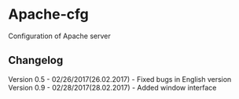 # Apache-cfg
Configuration of Apache server

## Changelog ##
Version 0.5 - 02/26/2017(26.02.2017) - Fixed bugs in English version<br />
Version 0.9 - 02/28/2017(28.02.2017) - Added window interface
